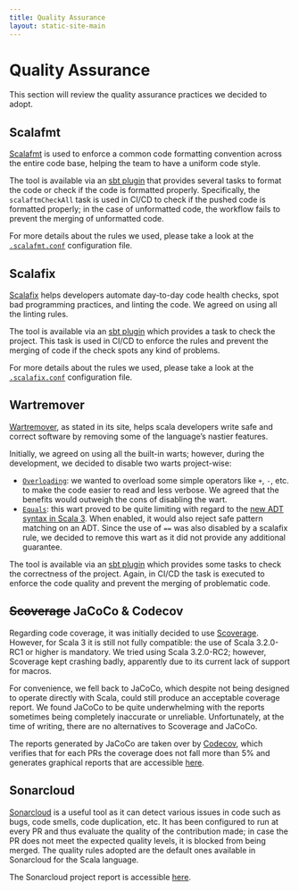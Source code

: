 ```yaml
---
title: Quality Assurance
layout: static-site-main
---
```


# Quality Assurance
This section will review the quality assurance practices we decided to adopt.

## Scalafmt
[Scalafmt](https://scalameta.org/scalafmt/) is used to enforce a common code formatting convention
across the entire code base, helping the team to have a uniform code style.

The tool is available via an [sbt plugin](https://github.com/scalameta/sbt-scalafmt)
that provides several tasks to format the code or check if the code is formatted properly.
Specifically, the `scalaftmCheckAll` task is used in CI/CD to check if the pushed code is formatted
properly; in the case of unformatted code, the workflow fails to prevent the merging of unformatted
code.

For more details about the rules we used, please take a look at the
[`.scalafmt.conf`](https://github.com/atedeg/mdm/blob/main/.scalafmt.conf) configuration file.

## Scalafix
[Scalafix](https://scalacenter.github.io/scalafix/) helps developers automate day-to-day code
health checks, spot bad programming practices, and linting the code. We agreed on using all
the linting rules.

The tool is available via an [sbt plugin](https://github.com/scalacenter/sbt-scalafix) which
provides a task to check the project. This task is used in CI/CD to enforce the rules and prevent
the merging of code if the check spots any kind of problems.

For more details about the rules we used, please take a look at the
[`.scalafix.conf`](https://github.com/atedeg/mdm/blob/main/.scalafix.conf) configuration file.

## Wartremover
[Wartremover](https://www.wartremover.org/), as stated in its site, helps scala developers
write safe and correct software by removing some of the language’s nastier features.

Initially, we agreed on using all the built-in warts; however, during the development, we
decided to disable two warts project-wise:

- [`Overloading`](https://www.wartremover.org/doc/warts.html#overloading): we wanted to overload
  some simple operators like `+`, `-`, etc. to make the code easier to read and less verbose.
  We agreed that the benefits would outweigh the cons of disabling the wart.
- [`Equals`](https://www.wartremover.org/doc/warts.html#equals): this wart proved to be quite
  limiting with regard to the
  [new ADT syntax in Scala 3](https://docs.scala-lang.org/scala3/book/types-adts-gadts.html).
  When enabled, it would also reject safe pattern matching on an ADT.
  Since the use of `==` was also disabled by a scalafix rule, we decided to remove this wart as it
  did not provide any additional guarantee.

The tool is available via an [sbt plugin](https://github.com/wartremover/wartremover) which provides
some tasks to check the correctness of the project.
Again, in CI/CD the task is executed to enforce the code quality and prevent the merging of
problematic code.

## ~~Scoverage~~ JaCoCo & Codecov
Regarding code coverage, it was initially decided to use
[Scoverage](https://github.com/scoverage/scalac-scoverage-plugin).
However, for Scala 3 it is still not fully compatible: the use of Scala 3.2.0-RC1 or higher is
mandatory.
We tried using  Scala 3.2.0-RC2; however, Scoverage kept crashing badly, apparently due to its
current lack of support for macros.

For convenience, we fell back to JaCoCo, which despite not being designed to operate directly with
Scala, could still produce an acceptable coverage report.
We found JaCoCo to be quite underwhelming with the reports sometimes being completely inaccurate or
unreliable. Unfortunately, at the time of writing, there are no alternatives to Scoverage and
JaCoCo.

The reports generated by JaCoCo are taken over by [Codecov](https://about.codecov.io/),
which verifies that for each PRs the coverage does not fall more than 5% and
generates graphical reports that are accessible [here](https://app.codecov.io/gh/atedeg/mdm).

## Sonarcloud
[Sonarcloud](https://sonarcloud.io/) is a useful tool as it can detect various issues in code such
as bugs, code smells, code duplication, etc.
It has been configured to run at every PR and thus evaluate the quality of the contribution made;
in case the PR does not meet the expected quality levels, it is blocked from being merged.
The quality rules adopted are the default ones available in Sonarcloud for the Scala language.

The Sonarcloud project report is accessible
[here](https://sonarcloud.io/project/overview?id=atedeg_mdm).
